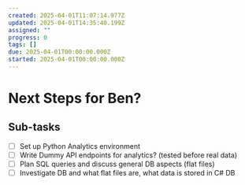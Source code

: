 ```yaml
---
created: 2025-04-01T11:07:14.977Z
updated: 2025-04-01T14:35:40.199Z
assigned: ""
progress: 0
tags: []
due: 2025-04-01T00:00:00.000Z
started: 2025-04-01T00:00:00.000Z
---
```


# Next Steps for Ben?

## Sub-tasks

- [ ] Set up Python Analytics environment
- [ ] Write Dummy API endpoints for analytics? (tested before real data)
- [ ] Plan SQL queries and discuss general DB aspects (flat files)
- [ ] Investigate DB and what flat files are, what data is stored in C# DB
